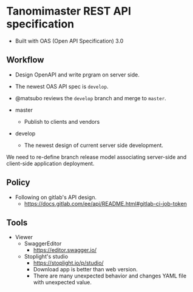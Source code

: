 # Tanomimaster REST API specification

- Built with OAS (Open API Specification) 3.0 

## Workflow

- Design OpenAPI and write prgram on server side.
- The newest OAS API spec is `develop`.
- @matsubo reviews the `develop` branch and merge to `master`.

- master
  - Publish to clients and vendors
- develop
  - The newest design of current server side development.

We need to re-define branch release model associating server-side and client-side application deployment.

## Policy

- Following on gitlab's API design.
  - https://docs.gitlab.com/ee/api/README.html#gitlab-ci-job-token


## Tools

- Viewer
  - SwaggerEditor
    - https://editor.swagger.io/
  - Stoplight's studio
    - https://stoplight.io/p/studio/
    - Download app is better than web version.
    - There are many unexpected behavior and changes YAML file with unexpected value.


